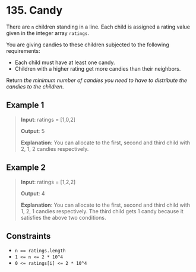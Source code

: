 # 135. Candy

There are `n` children standing in a line. Each child is assigned a rating value given in the integer array `ratings`.

You are giving candies to these children subjected to the following requirements:
- Each child must have at least one candy.
- Children with a higher rating get more candies than their neighbors.

Return *the minimum number of candies you need to have to distribute the candies to the children*.

## Example 1

> **Input**: ratings = [1,0,2]
>
> **Output**: 5
>
> **Explanation**: You can allocate to the first, second and third child with 2, 1, 2 candies respectively.

## Example 2

> **Input**: ratings = [1,2,2]
>
> **Output**: 4
>
> **Explanation**: You can allocate to the first, second and third child with 1, 2, 1 candies respectively.
The third child gets 1 candy because it satisfies the above two conditions.

## Constraints

- `n == ratings.length`
- `1 <= n <= 2 * 10^4`
- `0 <= ratings[i] <= 2 * 10^4`
